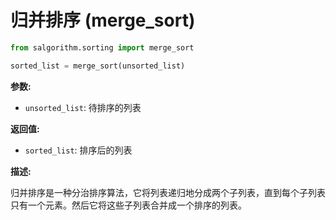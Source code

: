 # 归并排序 (merge_sort)

```python
from salgorithm.sorting import merge_sort

sorted_list = merge_sort(unsorted_list)
```

**参数:**

* `unsorted_list`: 待排序的列表

**返回值:**

* `sorted_list`: 排序后的列表

**描述:**

归并排序是一种分治排序算法，它将列表递归地分成两个子列表，直到每个子列表只有一个元素。然后它将这些子列表合并成一个排序的列表。
